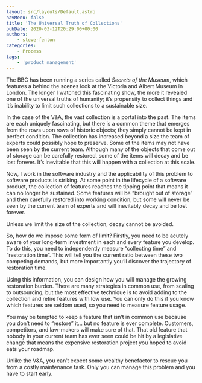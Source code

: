 ```yaml
---
layout: src/layouts/Default.astro
navMenu: false
title: 'The Universal Truth of Collections'
pubDate: 2020-03-12T20:29:00+00:00
authors:
    - steve-fenton
categories:
    - Process
tags:
    - 'product management'
---
```


The BBC has been running a series called *Secrets of the Museum*, which features a behind the scenes look at the Victoria and Albert Museum in London. The longer I watched this fascinating show, the more it revealed one of the universal truths of humanity; it’s propensity to collect things and it’s inability to limit such collections to a sustainable size.

In the case of the V&amp;A, the vast collection is a portal into the past. The items are each uniquely fascinating, but there is a common theme that emerges from the rows upon rows of historic objects; they simply cannot be kept in perfect condition. The collection has increased beyond a size the team of experts could possibly hope to preserve. Some of the items may not have been seen by the current team. Although many of the objects that come out of storage can be carefully restored, some of the items will decay and be lost forever. It’s inevitable that this will happen with a collection at this scale.

Now, I work in the software industry and the applicability of this problem to software products is striking. At some point in the lifecycle of a software product, the collection of features reaches the tipping point that means it can no longer be sustained. Some features will be “brought out of storage” and then carefully restored into working condition, but some will never be seen by the current team of experts and will inevitably decay and be lost forever.

Unless we limit the size of the collection, decay cannot be avoided.

So, how do we impose some form of limit? Firstly, you need to be acutely aware of your long-term investment in each and every feature you develop. To do this, you need to independently measure “collecting time” and “restoration time”. This will tell you the current ratio between these two competing demands, but more importantly you’ll discover the trajectory of restoration time.

Using this information, you can design how you will manage the growing restoration burden. There are many strategies in common use, from scaling to outsourcing, but the most effective technique is to avoid adding to the collection and retire features with low use. You can only do this if you know which features are seldom used, so you need to measure feature usage.

You may be tempted to keep a feature that isn’t in common use because you don’t need to “restore” it… but no feature is ever complete. Customers, competitors, and law-makers will make sure of that. That old feature that nobody in your current team has ever seen could be hit by a legislative change that means the expensive restoration project you hoped to avoid eats your roadmap.

Unlike the V&amp;A, you can’t expect some wealthy benefactor to rescue you from a costly maintenance task. Only you can manage this problem and you have to start early.